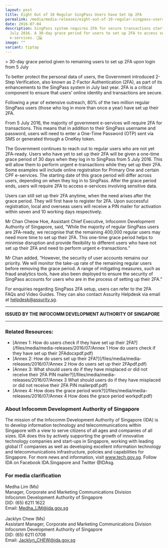 ```yaml
---
layout: post
title: Eight Out of 10 Regular SingPass Users have Set Up 2FA
permalink: /media/media-releases/eight-out-of-10-regular-singpass-users-have-set-up-2fa/
date: 2016-07-04
description: SingPass system requires 2FA for secure transactions starting 5
  July 2016. A 30-day grace period for users to set up 2FA to access sensitive
  e-services. 🔐💻
image: ""
variant: tiptap
---
```

&gt; 30-day grace period given to remaining users to set up 2FA upon login from 5 July

To better protect the personal data of users, the Government introduced 2-Step Verification, also known as 2-Factor Authentication (2FA), as part of its enhancements to the SingPass system in July last year. 2FA is a critical component to ensure that users’ online identity and transactions are secure.

Following a year of extensive outreach, 80% of the two million regular SingPass users (those who log in more than once a year) have set up their 2FA.

From 5 July 2016, the majority of government e-services will require 2FA for transactions. This means that in addition to their SingPass username and password, users will need to enter a One-Time Password (OTP) sent via SMS or generated through a OneKey token.

The Government continues to reach out to regular users who are not yet 2FA-ready. Users who have yet to set up their 2FA will be given a one-time grace period of 30 days when they log in to SingPass from 5 July 2016. This will allow them to perform urgent e-transactions while they set up their 2FA. Some examples will include online registration for Primary One and certain CPF e-services. The starting date of this grace period will differ across users, depending on when they log in to SingPass. After the grace period ends, users will require 2FA to access e-services involving sensitive data.

Users can still set up their 2FA anytime, when the need arises after the grace period. They will first have to register for 2FA. Upon successful registration, local and overseas users will receive a PIN mailer for activation within seven and 10 working days respectively.

Mr Chan Cheow Hoe, Assistant Chief Executive, Infocomm Development Authority of Singapore, said, “While the majority of regular SingPass users are 2FA-ready, we recognise that the remaining 400,000 regular users may need more time to set up their 2FA. This one-time grace period helps to minimise disruption and provide flexibility to different users who have not set up their 2FA and need to perform urgent e-transactions.”

Mr Chan added, “However, the security of user accounts remains our priority. We will monitor the take-up rate of the remaining regular users before removing the grace period. A range of mitigating measures, such as fraud analytics tools, have also been deployed to ensure the security of SingPass accounts for users who are in the process of setting up their 2FA.”

For enquiries regarding SingPass 2FA setup, users can refer to the 2FA FAQs and Video Guides. They can also contact Assurity Helpdesk via email at helpdesk@assurity.sg.

---

**ISSUED BY THE INFOCOMM DEVELOPMENT AUTHORITY OF SINGAPORE**

---

### **Related Resources:**
* [Annex 1: How do users check if they have set up their 2FA?](/files/media/media-releases/2016/07/Annex 1  How do users check if they have set up their 2FAdocxpdf.pdf)
* [Annex 2: How do users set up their 2FA?](/files/media/media-releases/2016/07/Annex 2  How do users set up their 2FApdf.pdf)
* [Annex 3: What should users do if they have misplaced or did not receive their 2FA PIN mailer?](/files/media/media-releases/2016/07/Annex 3  What should users do if they have misplaced or did not receive their 2FA PIN mailerpdf.pdf)
* [Annex 4: How does the grace period work?](/files/media/media-releases/2016/07/Annex 4  How does the grace period workpdf.pdf)

### **About Infocomm Development Authority of Singapore**
The mission of the Infocomm Development Authority of Singapore (IDA) is to develop information technology and telecommunications within Singapore with a view to serve citizens of all ages and companies of all sizes. IDA does this by actively supporting the growth of innovative technology companies and start-ups in Singapore, working with leading global IT companies as well as developing excellent information technology and telecommunications infrastructure, policies and capabilities for Singapore. For more news and information, visit www.tech.gov.sg. Follow IDA on Facebook IDA.Singapore and Twitter @IDAsg.

### **For media clarification**
Medha Lim (Ms)
<br>Manager, Corporate and Marketing Communications Division
<br>Infocomm Development Authority of Singapore
<br>DID: (65) 6211 1622
<br>Email: Medha_LIM@ida.gov.sg
<br>
<br>Jacklyn Chew (Ms)
<br>Assistant Manager, Corporate and Marketing Communications Division
<br>Infocomm Development Authority of Singapore
<br>DID: (65) 6211 0708
<br>Email: Jacklyn_CHEW@ida.gov.sg